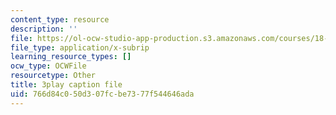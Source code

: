 ```yaml
---
content_type: resource
description: ''
file: https://ol-ocw-studio-app-production.s3.amazonaws.com/courses/18-03sc-differential-equations-fall-2011/766d84c050d307fcbe7377f544646ada_d521hz0sGtE.srt
file_type: application/x-subrip
learning_resource_types: []
ocw_type: OCWFile
resourcetype: Other
title: 3play caption file
uid: 766d84c0-50d3-07fc-be73-77f544646ada
---
```

